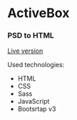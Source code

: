 # ActiveBox

### PSD to HTML

[Live version](http://aleksanderchromik.pl/ActiveBox/)


Used technologies:
- HTML
- CSS
- Sass
- JavaScript
- Bootsrtap v3